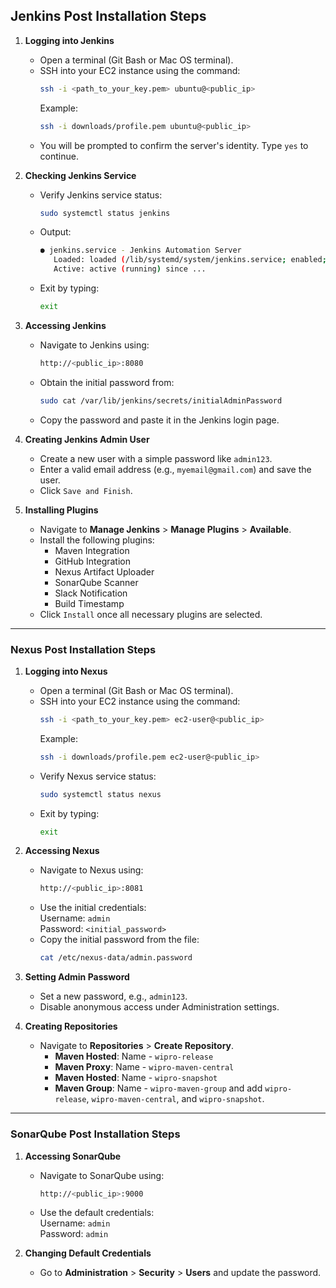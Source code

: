 ## Jenkins Post Installation Steps

1. **Logging into Jenkins**  
   - Open a terminal (Git Bash or Mac OS terminal).  
   - SSH into your EC2 instance using the command:  
     ```bash  
     ssh -i <path_to_your_key.pem> ubuntu@<public_ip>  
     ```  
     Example:  
     ```bash  
     ssh -i downloads/profile.pem ubuntu@<public_ip>  
     ```  
   - You will be prompted to confirm the server's identity. Type `yes` to continue.

2. **Checking Jenkins Service**  
   - Verify Jenkins service status:  
     ```bash  
     sudo systemctl status jenkins  
     ```  
   - Output:  
     ```bash  
     ● jenkins.service - Jenkins Automation Server  
        Loaded: loaded (/lib/systemd/system/jenkins.service; enabled; vendor preset: enabled)  
        Active: active (running) since ...  
     ```  
   - Exit by typing:  
     ```bash  
     exit  
     ```

3. **Accessing Jenkins**  
   - Navigate to Jenkins using:  
     ```bash  
     http://<public_ip>:8080  
     ```  
   - Obtain the initial password from:  
     ```bash  
     sudo cat /var/lib/jenkins/secrets/initialAdminPassword  
     ```  
   - Copy the password and paste it in the Jenkins login page.

4. **Creating Jenkins Admin User**  
   - Create a new user with a simple password like `admin123`.  
   - Enter a valid email address (e.g., `myemail@gmail.com`) and save the user.  
   - Click `Save and Finish`.

5. **Installing Plugins**  
   - Navigate to **Manage Jenkins** > **Manage Plugins** > **Available**.  
   - Install the following plugins:  
     - Maven Integration  
     - GitHub Integration  
     - Nexus Artifact Uploader  
     - SonarQube Scanner  
     - Slack Notification  
     - Build Timestamp  
   - Click `Install` once all necessary plugins are selected.

---

### Nexus Post Installation Steps

1. **Logging into Nexus**  
   - Open a terminal (Git Bash or Mac OS terminal).  
   - SSH into your EC2 instance using the command:  
     ```bash  
     ssh -i <path_to_your_key.pem> ec2-user@<public_ip>  
     ```  
     Example:  
     ```bash  
     ssh -i downloads/profile.pem ec2-user@<public_ip>  
     ```  
   - Verify Nexus service status:  
     ```bash  
     sudo systemctl status nexus  
     ```  
   - Exit by typing:  
     ```bash  
     exit  
     ```

2. **Accessing Nexus**  
   - Navigate to Nexus using:  
     ```bash  
     http://<public_ip>:8081  
     ```  
   - Use the initial credentials:  
     Username: `admin`  
     Password: `<initial_password>`  
   - Copy the initial password from the file:  
     ```bash  
     cat /etc/nexus-data/admin.password  
     ```

3. **Setting Admin Password**  
   - Set a new password, e.g., `admin123`.  
   - Disable anonymous access under Administration settings.

4. **Creating Repositories**  
   - Navigate to **Repositories** > **Create Repository**.  
     - **Maven Hosted**: Name - `wipro-release`  
     - **Maven Proxy**: Name - `wipro-maven-central`  
     - **Maven Hosted**: Name - `wipro-snapshot`  
     - **Maven Group**: Name - `wipro-maven-group` and add `wipro-release`, `wipro-maven-central`, and `wipro-snapshot`.

---

### SonarQube Post Installation Steps

1. **Accessing SonarQube**  
   - Navigate to SonarQube using:  
     ```bash  
     http://<public_ip>:9000  
     ```  
   - Use the default credentials:  
     Username: `admin`  
     Password: `admin`  

2. **Changing Default Credentials**  
   - Go to **Administration** > **Security** > **Users** and update the password.
